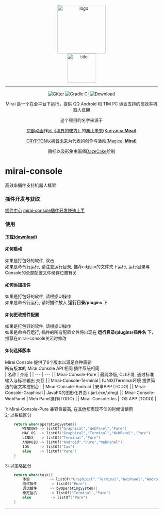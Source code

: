 <div align="center">
   <img width="160" src="http://img.mamoe.net/2020/02/16/a759783b42f72.png" alt="logo"></br>

   <img width="95" src="http://img.mamoe.net/2020/02/16/c4aece361224d.png" alt="title">

----

[![Gitter](https://badges.gitter.im/mamoe/mirai.svg)](https://gitter.im/mamoe/mirai?utm_source=badge&utm_medium=badge&utm_campaign=pr-badge)
![Gradle CI](https://github.com/mamoe/mirai-console/workflows/Gradle%20CI/badge.svg?branch=master)
[![Download](https://api.bintray.com/packages/him188moe/mirai/mirai-console/images/download.svg)](https://bintray.com/him188moe/mirai/mirai-console/)  

Mirai 是一个在全平台下运行，提供 QQ Android 和 TIM PC 协议支持的高效率机器人框架

这个项目的名字来源于
     <p><a href = "http://www.kyotoanimation.co.jp/">京都动画</a>作品<a href = "https://zh.moegirl.org/zh-hans/%E5%A2%83%E7%95%8C%E7%9A%84%E5%BD%BC%E6%96%B9">《境界的彼方》</a>的<a href = "https://zh.moegirl.org/zh-hans/%E6%A0%97%E5%B1%B1%E6%9C%AA%E6%9D%A5">栗山未来(Kuriyama <b>Mirai</b>)</a></p>
     <p><a href = "https://www.crypton.co.jp/">CRYPTON</a>以<a href = "https://www.crypton.co.jp/miku_eng">初音未来</a>为代表的创作与活动<a href = "https://magicalmirai.com/2019/index_en.html">(Magical <b>Mirai</b>)</a></p>
图标以及形象由画师<a href = "">DazeCake</a>绘制
</div>

# mirai-console 
高效率插件支持机器人框架

### 插件开发与获取
[插件中心](https://github.com/mamoe/mirai-plugins) 
[mirai-console插件开发快速上手](PluginDocs/ToStart.MD) 

### 使用
#### [下载(download)](https://github.com/mamoe/mirai-console/releases)
#### 如何启动
如果是打包好的软件, 双击<br>
如果是命令行运行, 请注意运行目录, 推荐cd到jar的文件夹下运行, 运行目录与Console的全部配置文件储存位置有关
#### 如何添加插件
如果是打包好的软件, 请根据UI操作<br>
如果是命令行运行, 请将插件放入 **运行目录/plugins** 下
#### 如何更改插件配置
如果是打包好的软件, 请根据UI操作<br>
如果是命令行运行, 插件的所有配置文件将出现在 **运行目录/plugins/插件名** 下，推荐在mirai-console关闭时修改
#### 如何选择版本
Mirai Console 提供了6个版本以满足各种需要<br>
所有版本的 Mirai Console API 相同 插件系统相同<br>
|  名称    | 介绍 |
| --- | --- |
| Mirai-Console-Pure  |  最纯净版, CLI环境, 通过标准输入与标准输出 交互 |
| Mirai-Console-Terminal  |  (UNIX)Terminal环境 提供简洁的富文本控制台 |
| Mirai-Console-Android   |  安卓APP (TODO) |
| Mirai-Console-Graphical  |  JavaFX的图形化界面 (.jar/.exe/.dmg) |
| Mirai-Console-WebPanel  |   Web Panel操作(TODO) |
| Mirai-Console-Ios   |  IOS APP (TODO) |

1:  Mirai-Console-Pure 兼容性最高, 在其他都表现不佳的时候请使用</br>
2:  以系统区分
```kotlin
    return when(operatingSystem){
        WINDOWS -> listOf("Graphical","WebPanel","Pure")
        MAC_OS  -> listOf("Graphical","Terminal","WebPanel","Pure") 
        LINUX   -> listOf("Terminal","Pure")
        ANDROID -> listOf("Android","Pure","WebPanel") 
        IOS     -> listOf("Ios") 
        else    -> listOf("Pure") 
    }      
```
3: 以策略区分
```kotlin
    return when(task){
        体验         -> listOf("Graphical","Terminal","WebPanel","Android","Pure")
        测试插件      -> listOf("Pure") 
        调试插件      -> byOperatingSystem() 
        稳定挂机      -> listOf("Terminal","Pure") 
        else         -> listOf("Pure") 
    }      
``` 
----

